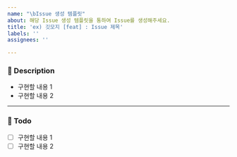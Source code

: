 ```yaml
---
name: "\bIssue 생성 템플릿"
about: 해당 Issue 생성 템플릿을 통하여 Issue를 생성해주세요.
title: 'ex) 깃모지 [feat] : Issue 제목'
labels: ''
assignees: ''

---
```


### 📝 Description

- 구현할 내용 1
- 구현할 내용 2

---

### 📝 Todo

- [ ] 구현할 내용 1
- [ ] 구현할 내용 2